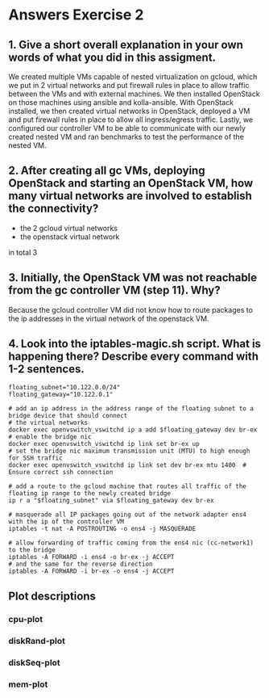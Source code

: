 # Answers Exercise 2

## 1. Give a short overall explanation in your own words of what you did in this assigment.

We created multiple VMs capable of nested virtualization on gcloud, which we put in 2 virtual networks and put firewall rules in place to allow traffic between the VMs and with external machines.
We then installed OpenStack on those machines using ansible and kolla-ansible.
With OpenStack installed, we then created virtual networks in OpenStack, deployed a VM and put firewall rules in place to allow all ingress/egress traffic.
Lastly, we configured our controller VM to be able to communicate with our newly created nested VM and ran benchmarks to test the performance of the nested VM.

## 2. After creating all gc VMs, deploying OpenStack and starting an OpenStack VM, how many virtual networks are involved to establish the connectivity?

- the 2 gcloud virtual networks
- the openstack virtual network

in total 3

## 3. Initially, the OpenStack VM was not reachable from the gc controller VM (step 11). Why?

Because the gcloud controller VM did not know how to route packages to the ip addresses in the virtual network of the openstack VM.

## 4. Look into the iptables-magic.sh script. What is happening there? Describe every command with 1-2 sentences.

```
floating_subnet="10.122.0.0/24"
floating_gateway="10.122.0.1"

# add an ip address in the address range of the floating subnet to a bridge device that should connect
# the virtual networks
docker exec openvswitch_vswitchd ip a add $floating_gateway dev br-ex
# enable the bridge nic
docker exec openvswitch_vswitchd ip link set br-ex up
# set the bridge nic maximum transmission unit (MTU) to high enough for SSH traffic
docker exec openvswitch_vswitchd ip link set dev br-ex mtu 1400  # Ensure correct ssh connection

# add a route to the gcloud machine that routes all traffic of the floating ip range to the newly created bridge
ip r a "$floating_subnet" via $floating_gateway dev br-ex

# masquerade all IP packages going out of the network adapter ens4 with the ip of the controller VM
iptables -t nat -A POSTROUTING -o ens4 -j MASQUERADE

# allow forwarding of traffic coming from the ens4 nic (cc-network1) to the bridge
iptables -A FORWARD -i ens4 -o br-ex -j ACCEPT
# and the same for the reverse direction
iptables -A FORWARD -i br-ex -o ens4 -j ACCEPT
```

## Plot descriptions

### cpu-plot

### diskRand-plot

### diskSeq-plot

### mem-plot
